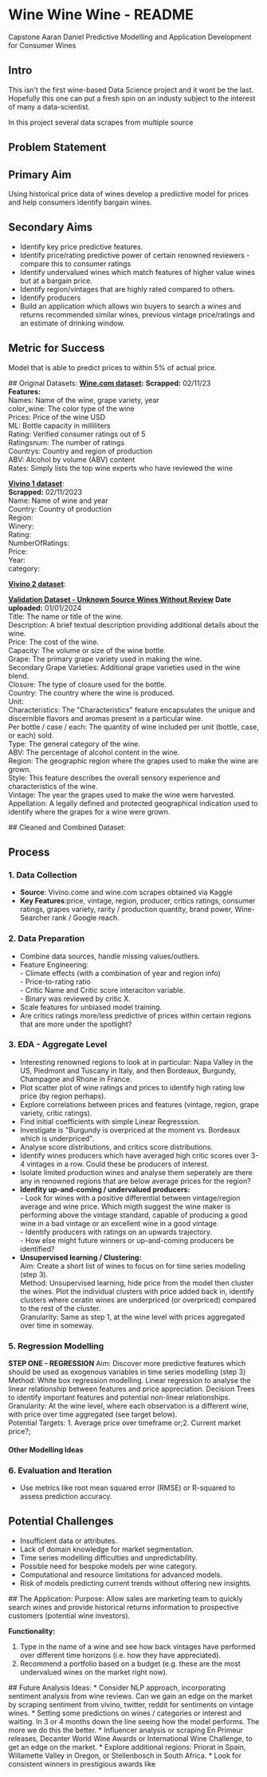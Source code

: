 # Wine Wine Wine - README 
Capstone Aaran Daniel
Predictive Modelling and Application Development for Consumer Wines

## Intro
This isn't the first wine-based Data Science project and it wont be the last. Hopefully this one can put a fresh spin on an industy subject to the interest of many a data-scientist. 

In this project several data scrapes from multiple source 


## Problem Statement


## Primary Aim
Using historical price data of wines develop a predictive model for prices and help consumers identify bargain wines.  

## Secondary Aims
- Identify key price predictive features.
- Identify price/rating predictive power of certain renowned reviewers - compare this to consumer ratings 
- Identify undervalued wines which match features of higher value wines but at a bargain price. 
- Identify region/vintages that are highly rated compared to others. 
- Identify producers 
- Build an application which allows win buyers to search a wines and returns recommended similar wines, previous vintage price/ratings and an estimate of drinking window.

## Metric for Success
Model that is able to predict prices to within 5% of actual price.<br>

## Original Datasets: 
**[Wine.com dataset](https://www.kaggle.com/datasets/salohiddindev/wine-dataset-scraping-from-wine-com):**
**Scrapped:** 02/11/23<br>
**Features:**<br>
Names: Name of the wine, grape variety, year<br>
color_wine: The color type of the wine<br>
Prices: Price of the wine USD<br>
ML: Bottle capacity in milliliters<br>
Rating: Verified consumer ratings out of 5<br>
Ratingsnum: The number of ratings<br>
Countrys: Country and region of production<br>
ABV: Alcohol by volume (ABV) content<br>
Rates: Simply lists the top wine experts who have reviewed the wine<br>

**[Vivino 1 dataset](https://www.kaggle.com/datasets/budnyak/wine-rating-and-price)**:<br>
**Scrapped:** 02/11/2023<br>
Name: Name of wine and year<br>
Country: Country of production<br>
Region: <br>
Winery: <br>
Rating: <br>
NumberOfRatings: <br>
Price: <br>
Year: <br>
category: <br>

**[Vivino 2 dataset](https://www.kaggle.com/datasets/joshuakalobbowles/vivino-wine-data)**:<br>



**[Validation Dataset - Unknown Source Wines Without Review](https://www.kaggle.com/datasets/elvinrustam/wine-dataset)**
**Date uploaded:** 01/01/2024<br>
Title: The name or title of the wine.<br>
Description: A brief textual description providing additional details about the wine.<br>
Price: The cost of the wine.<br>
Capacity: The volume or size of the wine bottle.<br>
Grape: The primary grape variety used in making the wine.<br>
Secondary Grape Varieties: Additional grape varieties used in the wine blend.<br>
Closure: The type of closure used for the bottle.<br>
Country: The country where the wine is produced.<br>
Unit:<br>
Characteristics: The "Characteristics" feature encapsulates the unique and discernible flavors and aromas present in a particular wine.<br>
Per bottle / case / each: The quantity of wine included per unit (bottle, case, or each) sold.<br>
Type: The general category of the wine.<br>
ABV: The percentage of alcohol content in the wine.<br>
Region: The geographic region where the grapes used to make the wine are grown.<br>
Style: This feature describes the overall sensory experience and characteristics of the wine.<br>
Vintage: The year the grapes used to make the wine were harvested.<br>
Appellation: A legally defined and protected geographical indication used to identify where the grapes for a wine were grown.<br>

## Cleaned and Combined Dataset: 


## Process

### 1. Data Collection
- **Source**: Vivino.come and wine.com scrapes obtained via Kaggle<br>
- **Key Features**:price, vintage, region, producer, critics ratings, consumer ratings, grapes variety, rarity / production quantity, brand power, Wine-Searcher rank / Google reach.<br>


### 2. Data Preparation
- Combine data sources, handle missing values/outliers.<br>
- Feature Engineering: <br>
        - Climate effects (with a combination of year and region info)<br>
        - Price-to-rating ratio<br>
        - Critic Name and Critic score interaciton variable.<br>
        - Binary was reviewed by critic X.<br>
- Scale features for unbiased model training.<br>
- Are critics ratings more/less predictive of prices within certain regions that are more under the spotlight?<br>

### 3. EDA - Aggregate Level
- Interesting renowned regions to look at in particular: Napa Valley in the US, Piedmont and Tuscany in Italy, and then Bordeaux, Burgundy, Champagne and Rhone in France.<br>
- Plot scatter plot of wine ratings and prices to identify high rating low price (by region perhaps). <br>
- Explore correlations between prices and features (vintage, region, grape variety, critic ratings).<br>
- Find initial coefficients with simple Linear Regresssion.<br>
- Investigate is "Burgundy is overpriced at the moment vs. Bordeaux which is underpriced".<br>
- Analyse score distributions, and critics score distributions. <br>
- Identify wines producers which have averaged high critic scores over 3-4 vintages in a row. Could these be producers of interest.<br>
- Isolate limited production wines and analyse them seperately are there any in renowned regions that are below average prices for the region?<br> 
- **Idenfity up-and-coming / undervalued producers:** <br>
        - Look for wines with a positive differential between vintage/region average and wine price. Which migth suggest the wine maker is performing above the vintage standard, capable of producing a good wine in a bad vintage or an excellent wine in a good vintage.<br>
        - Identify producers with ratings on an upwards trajectory.<br>
        - How else might future winners or up-and-coming producers be identified? <br>
- **Unsupervised learning / Clustering:** <br>
Aim: Create a short list of wines to focus on for time series modeling (step 3).<br>
Method: Unsupervised learning, hide price from the model then cluster the wines. Plot the individual clusters with price added back in, identify clusters where ceratin wines are underpriced (or overpriced) compared to the rest of the cluster.<br>
Granularity: Same as step 1, at the wine level with prices aggregated over time in someway.<br>

### 5. Regression Modelling

**STEP ONE - REGRESSION**
Aim: Discover more predictive features which should be used as exogenous variables in time series modelling (step 3)<br>
Method: White box regression modelling. Linear regression to analyse the linear relationship between features and price appreciation. Decision Trees to identify important features and potential non-linear relationships.<br>
Granularity: At the wine level, where each observation is a different wine, with price over time aggregated (see target below).<br>
Potential Targets: 1. Average price over timeframe or;2. Current market price?; <br>

#### Other Modelling Ideas 


### 6. Evaluation and Iteration
- Use metrics like root mean squared error (RMSE) or R-squared to assess prediction accuracy.<br>

## Potential Challenges
- Insufficient data or attributes.<br>
- Lack of domain knowledge for market segmentation.<br>
- Time series modelling difficulties and unpredictability. <br>
- Possible need for bespoke models per wine category.<br>
- Computational and resource limitations for advanced models.<br>
- Risk of models predicting current trends without offering new insights.<br>

## The Application: 
Purpose: Allow sales are marketing team to quickly search wines and provide historical returns information to prospective customers (potential wine investors). 

**Functionality:**
1. Type in the name of a wine and see how back vintages have performed over different time horizons (i.e. how they have appreciated). 
2. Recommend a portfolio based on a budget (e.g. these are the most undervalued wines on the market right now).

## Future Analysis Ideas: 
        * Consider NLP approach, incorporating sentiment analysis from wine reviews. Can we gain an edge on the market by scraping sentiment from vivino, twitter, reddit for sentiments on vintage wines. 
        * Setting some predictions on wines / categories or interest and waiting. In 3 or 4 months down the line seeing how the model performs. The more we do this the better.
        * Influencer analysis or scraping En Primeur releases, Decanter World Wine Awards or International Wine Challenge, to get an edge on the market. 
        * Explore additional regions: Priorat in Spain, Willamette Valley in Oregon, or Stellenbosch in South Africa.
        * Look for consistent winners in prestigious awards like 

